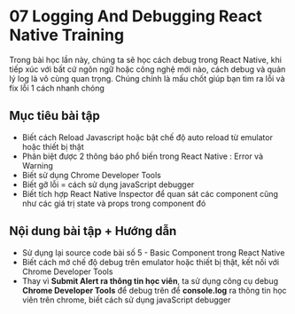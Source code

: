# 07 Logging And Debugging React Native Training

Trong bài học lần này, chúng ta sẽ học cách debug trong React Native, khi tiếp xúc với
bất cứ ngôn ngữ hoặc công nghệ mới nào, cách debug và quản lý log là vô cùng quan trọng. Chúng chính là mấu chốt
giúp bạn tìm ra lỗi và fix lỗi 1 cách nhanh chóng

## Mục tiêu bài tập
- Biết cách Reload Javascript hoặc bật chế độ auto reload từ emulator hoặc thiết bị thật
- Phân biệt được 2 thông báo phổ biến trong React Native : Error và Warning
- Biết sử dụng Chrome Developer Tools
- Biết gỡ lỗi = cách sử dụng javaScript debugger
- Biết tích hợp React Native Inspector để quan sát các component cũng như các giá trị state và props trong component đó

## Nội dung bài tập + Hướng dẫn

- Sử dụng lại source code bài số 5 - Basic Component trong React Native
- Biết cách mở chế độ debug trên emulator hoặc thiết bị thật, kết nối với Chrome Developer Tools
- Thay vì **Submit Alert ra thông tin học viên**, ta sử dụng công cụ debug **Chrome Developer Tools**
để debug trên để **console.log** ra thông tin học viên trên chrome, biết cách sử dụng javaScript debugger